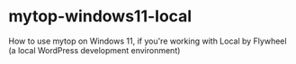 # mytop-windows11-local
How to use mytop on Windows 11, if you're working with Local by Flywheel (a local WordPress development environment)
